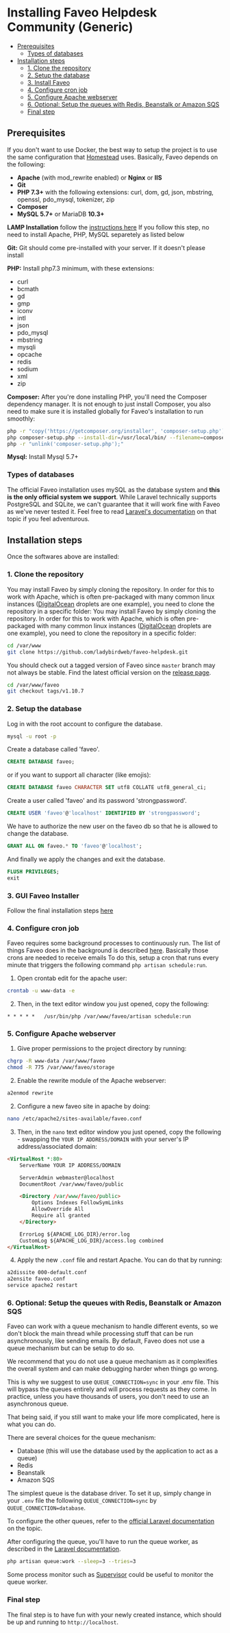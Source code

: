# Installing Faveo Helpdesk Community (Generic) <!-- omit in toc -->

-   [Prerequisites](#prerequisites)
    -   [Types of databases](#types-of-databases)
-   [Installation steps](#installation-steps)
    -   [1. Clone the repository](#1-clone-the-repository)
    -   [2. Setup the database](#2-setup-the-database)
    -   [3. Install Faveo](#3-gui-faveo-installer)
    -   [4. Configure cron job](#4-configure-cron-job)
    -   [5. Configure Apache webserver](#5-configure-apache-webserver)
    -   [6. Optional: Setup the queues with Redis, Beanstalk or Amazon SQS](#6-optional-setup-the-queues-with-redis-beanstalk-or-amazon-sqs)
    -   [Final step](#final-step)

## Prerequisites

If you don't want to use Docker, the best way to setup the project is to use the same configuration that [Homestead](https://laravel.com/docs/homestead) uses. Basically, Faveo depends on the following:

-   **Apache** (with mod_rewrite enabled) or **Nginx** or **IIS**
-   **Git**
-   **PHP 7.3+** with the following extensions: curl, dom, gd, json, mbstring, openssl, pdo_mysql, tokenizer, zip
-   **Composer**
-   **MySQL 5.7+** or MariaDB **10.3+**

**LAMP Installation** follow the [instructions here](https://github.com/teddysun/lamp)
If you follow this step, no need to install Apache, PHP, MySQL separetely as listed below

**Git:** Git should come pre-installed with your server. If it doesn't please install

**PHP:** Install php7.3 minimum, with these extensions:

-   curl
-   bcmath
-   gd
-   gmp
-   iconv
-   intl
-   json
-   pdo_mysql
-   mbstring
-   mysqli
-   opcache
-   redis
-   sodium
-   xml
-   zip

**Composer:** After you're done installing PHP, you'll need the Composer dependency manager. It is not enough to just install Composer, you also need to make sure it is installed globally for Faveo's installation to run smoothly:

```sh
php -r "copy('https://getcomposer.org/installer', 'composer-setup.php');"
php composer-setup.php --install-dir=/usr/local/bin/ --filename=composer
php -r "unlink('composer-setup.php');"
```

**Mysql:** Install Mysql 5.7+

### Types of databases

The official Faveo installation uses mySQL as the database system and **this is the only official system we support**. While Laravel technically supports PostgreSQL and SQLite, we can't guarantee that it will work fine with Faveo as we've never tested it. Feel free to read [Laravel's documentation](https://laravel.com/docs/database#configuration) on that topic if you feel adventurous.

## Installation steps

Once the softwares above are installed:

### 1. Clone the repository

You may install Faveo by simply cloning the repository. In order for this to work with Apache, which is often pre-packaged with many common linux instances ([DigitalOcean](https://www.digitalocean.com/) droplets are one example), you need to clone the repository in a specific folder:
You may install Faveo by simply cloning the repository. In order for this to work with Apache, which is often pre-packaged with many common linux instances ([DigitalOcean](https://www.digitalocean.com/) droplets are one example), you need to clone the repository in a specific folder:

```sh
cd /var/www
git clone https://github.com/ladybirdweb/faveo-helpdesk.git
```

You should check out a tagged version of Faveo since `master` branch may not always be stable. Find the latest official version on the [release page](https://github.com/ladybirdweb/faveo-helpdesk/releases).

```sh
cd /var/www/faveo
git checkout tags/v1.10.7
```

### 2. Setup the database

Log in with the root account to configure the database.

```sh
mysql -u root -p
```

Create a database called 'faveo'.

```sql
CREATE DATABASE faveo;
```

or if you want to support all character (like emojis):

```sql
CREATE DATABASE faveo CHARACTER SET utf8 COLLATE utf8_general_ci;
```

Create a user called 'faveo' and its password 'strongpassword'.

```sql
CREATE USER 'faveo'@'localhost' IDENTIFIED BY 'strongpassword';
```

We have to authorize the new user on the faveo db so that he is allowed to change the database.

```sql
GRANT ALL ON faveo.* TO 'faveo'@'localhost';
```

And finally we apply the changes and exit the database.

```sql
FLUSH PRIVILEGES;
exit
```

### 3. GUI Faveo Installer

Follow the final installation steps [here](https://support.faveohelpdesk.com/show/web-gui-installer)


### 4. Configure cron job

Faveo requires some background processes to continuously run. The list of things Faveo does in the background is described [here](https://github.com/ladybirdweb/faveo-helpdesk/blob/master/app/Console/Kernel.php#L9).
Basically those crons are needed to receive emails
To do this, setup a cron that runs every minute that triggers the following command `php artisan schedule:run`.

1. Open crontab edit for the apache user:

```sh
crontab -u www-data -e
```

2. Then, in the text editor window you just opened, copy the following:

```
* * * * *   /usr/bin/php /var/www/faveo/artisan schedule:run
```

### 5. Configure Apache webserver

1. Give proper permissions to the project directory by running:

```sh
chgrp -R www-data /var/www/faveo
chmod -R 775 /var/www/faveo/storage
```

2. Enable the rewrite module of the Apache webserver:

```sh
a2enmod rewrite
```

2. Configure a new faveo site in apache by doing:

```sh
nano /etc/apache2/sites-available/faveo.conf
```

3. Then, in the `nano` text editor window you just opened, copy the following - swapping the `YOUR IP ADDRESS/DOMAIN` with your server's IP address/associated domain:

```html
<VirtualHost *:80>
    ServerName YOUR IP ADDRESS/DOMAIN

    ServerAdmin webmaster@localhost
    DocumentRoot /var/www/faveo/public

    <Directory /var/www/faveo/public>
        Options Indexes FollowSymLinks
        AllowOverride All
        Require all granted
    </Directory>

    ErrorLog ${APACHE_LOG_DIR}/error.log
    CustomLog ${APACHE_LOG_DIR}/access.log combined
</VirtualHost>
```

4. Apply the new `.conf` file and restart Apache. You can do that by running:

```sh
a2dissite 000-default.conf
a2ensite faveo.conf
service apache2 restart
```

<a id="setup-queues"></a>

### 6. Optional: Setup the queues with Redis, Beanstalk or Amazon SQS

Faveo can work with a queue mechanism to handle different events, so we don't block the main thread while processing stuff that can be run asynchronously, like sending emails. By default, Faveo does not use a queue mechanism but can be setup to do so.

We recommend that you do not use a queue mechanism as it complexifies the overall system and can make debugging harder when things go wrong.

This is why we suggest to use `QUEUE_CONNECTION=sync` in your .env file. This will bypass the queues entirely and will process requests as they come. In practice, unless you have thousands of users, you don't need to use an asynchronous queue.

That being said, if you still want to make your life more complicated, here is what you can do.

There are several choices for the queue mechanism:

-   Database (this will use the database used by the application to act as a queue)
-   Redis
-   Beanstalk
-   Amazon SQS

The simplest queue is the database driver. To set it up, simply change in your `.env` file the following `QUEUE_CONNECTION=sync` by `QUEUE_CONNECTION=database`.

To configure the other queues, refer to the [official Laravel documentation](https://laravel.com/docs/master/queues#driver-prerequisites) on the topic.

After configuring the queue, you'll have to run the queue worker, as described in the [Laravel documentation](https://laravel.com/docs/master/queues#running-the-queue-worker).

```sh
php artisan queue:work --sleep=3 --tries=3
```

Some process monitor such as [Supervisor](https://laravel.com/docs/master/queues#supervisor-configuration) could be useful to monitor the queue worker.

<a id="setup-access-tokens"></a>


### Final step

The final step is to have fun with your newly created instance, which should be up and running to `http://localhost`.
